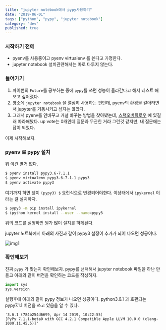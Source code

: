 ```yaml
---
title: "jupyter notebook에서 pypy사용하기"
date: "2019-06-01"
tags: ["python", "pypy", "jupyter notebook"]
category: "dev"
published: true
---
```


### 시작하기 전에

- pyenv를 사용중이고 pyenv virtualenv 를 쓴다고 가정한다.
- jupyter notebook 설치관련해서는 따로 다루지 않는다.

### 들어가기

1. 파이썬의 `Future`를 공부하는 중에 `pypy`를 쓰면 성능이 올라간다고 해서 테스트 해보고 싶어졌다.
2. 평소에 `jupyter notebook` 을 열심히 사용하는 편인데, pyenv의 환경을 갈아타면서 jupyter를 기동시키고 싶지는 않았다.
3. 그래서 pyenv를 안바꾸고 커널 바꾸는 방법을 찾아봤는데, [스택오버플로우](https://stackoverflow.com/questions/33850577/is-it-possible-to-run-a-pypy-kernel-in-the-jupyter-notebook) 에 있길래 따라해봤다. up vote는 0개인데 질문과 무관한 거라 그런것 같지만, 내 질문에는 답이 되었다.

이제 시작해보자.

### pyenv 로 pypy 설치

뭐 이건 별거 없다.

```bash
$ pyenv install pypy3.6-7.1.1
$ pyenv virtualenv pypy3.6-7.1.1 pypy3
$ pyenv activate pypy3
```

여기까지 하면 쉘이 `(pypy3) $` 요런식으로 변경되어야한다. 이상태에서 `ipykernel` 이라는 걸 설치하자.

```bash
$ pypy3 -m pip install ipykernel
$ ipython kernel install --user --name=pypy3
```

위의 코드를 실행하면 뭔가 많이 설치를 하게된다.

jupyter 노트북에서 아래의 사진과 같이 pypy3 설정이 추가가 되어 나오면 성공이다.

![img1](../../images/20190601/img1.png)

### 확인해보기

진짜 `pypy` 가 맞는지 확인해보자. pypy를 선택해서 jupyter notebook 파일을 하난 만들고 아래와 같이 버전을 확인하는 코드를 작성하자.

```python
import sys
sys.version
```

실행후에 아래와 같이 pypy 정보가 나오면 성공이다. python3.6.1 과 호환되는 pypy7.1.1 버전을 쓰고 있음을 알 수 있다.

```
'3.6.1 (784b254d6699, Apr 14 2019, 10:22:55)
[PyPy 7.1.1-beta0 with GCC 4.2.1 Compatible Apple LLVM 10.0.0 (clang-1000.11.45.5)]'
```

